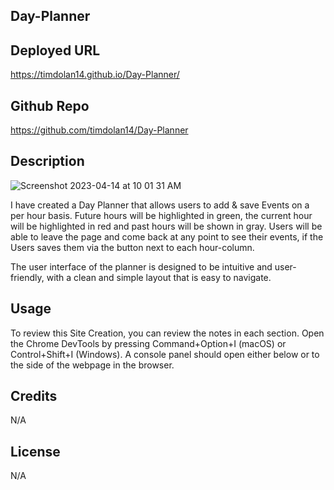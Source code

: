 ## Day-Planner

## Deployed URL

https://timdolan14.github.io/Day-Planner/

## Github Repo

https://github.com/timdolan14/Day-Planner

## Description

![Screenshot 2023-04-14 at 10 01 31 AM](https://user-images.githubusercontent.com/128433023/232066263-fc4fbf29-55da-4c27-aecd-535a26eb5884.png)

I have created a Day Planner that allows users to add & save Events on a per hour basis. Future hours will be highlighted in green, the current hour will be highlighted in red and past hours will be shown in gray. Users will be able to leave the page and come back at any point to see their events, if the Users saves them via the button next to each hour-column. 

The user interface of the planner is designed to be intuitive and user-friendly, with a clean and simple layout that is easy to navigate. 

## Usage 

To review this Site Creation, you can review the notes in each section. Open the Chrome DevTools by pressing Command+Option+I (macOS) or Control+Shift+I (Windows). A console panel should open either below or to the side of the webpage in the browser.

## Credits

N/A

## License

N/A

